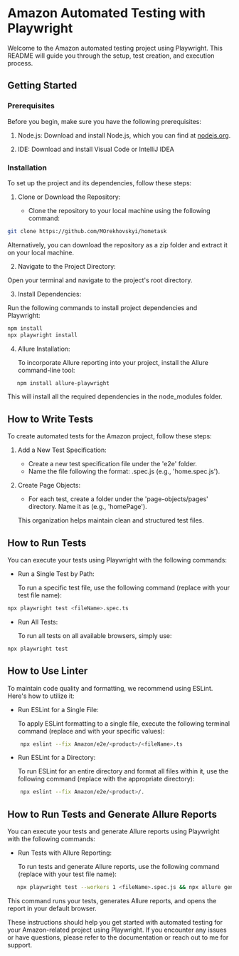 # Amazon Automated Testing with Playwright

Welcome to the Amazon automated testing project using Playwright. This README will guide you through the setup, test creation, and execution process.

## Getting Started

### Prerequisites

Before you begin, make sure you have the following prerequisites:

1. Node.js: Download and install Node.js, which you can find at [nodejs.org](https://nodejs.org/).

2. IDE: Download and install Visual Code or IntelliJ IDEA

### Installation

To set up the project and its dependencies, follow these steps:

1. Clone or Download the Repository:

   - Clone the repository to your local machine using the following command:

```bash
git clone https://github.com/MOrekhovskyi/hometask
```
 Alternatively, you can download the repository as a zip folder and extract it on your local machine.

2.  Navigate to the Project Directory:

   Open your terminal and navigate to the project's root directory.

3.  Install Dependencies:

   Run the following commands to install project dependencies and Playwright:

```bash
npm install
npx playwright install
```

4. Allure Installation:

   To incorporate Allure reporting into your project, install the Allure command-line tool:

   
```bash
   npm install allure-playwright
```   

This will install all the required dependencies in the node_modules folder.

## How to Write Tests

To create automated tests for the Amazon project, follow these steps:

1. Add a New Test Specification:

   - Create a new test specification file under the 'e2e' folder.
   - Name the file following the format: <testname>.spec.js (e.g., 'home.spec.js').

2. Create Page Objects:

   - For each test, create a folder under the 'page-objects/pages' directory. Name it as <page-name> (e.g., 'homePage').

   This organization helps maintain clean and structured test files.

## How to Run Tests

You can execute your tests using Playwright with the following commands:

- Run a Single Test by Path:

   To run a specific test file, use the following command (replace <fileName> with your test file name):
```bash
npx playwright test <fileName>.spec.ts 
```

- Run All Tests:

   To run all tests on all available browsers, simply use:

```bash
npx playwright test 
```

## How to Use Linter

To maintain code quality and formatting, we recommend using ESLint. Here's how to utilize it:

- Run ESLint for a Single File:

   To apply ESLint formatting to a single file, execute the following terminal command (replace <product> and <fileName> with your specific values):

```bash
    npx eslint --fix Amazon/e2e/<product>/<fileName>.ts
```

- Run ESLint for a Directory:

   To run ESLint for an entire directory and format all files within it, use the following command (replace <product> with the appropriate directory):

```bash
    npx eslint --fix Amazon/e2e/<product>/.
```

## How to Run Tests and Generate Allure Reports

You can execute your tests and generate Allure reports using Playwright with the following commands:

- Run Tests with Allure Reporting:

   To run tests and generate Allure reports, use the following command (replace <fileName> with your test file name):

   
```bash
   npx playwright test --workers 1 <fileName>.spec.js && npx allure generate --clean && npx allure open
```  

   This command runs your tests, generates Allure reports, and opens the report in your default browser.

These instructions should help you get started with automated testing for your Amazon-related project using Playwright. If you encounter any issues or have questions, please refer to the documentation or reach out to me for support.
